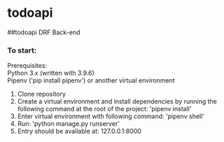 # todoapi
##todoapi DRF Back-end


### To start:
Prerequisites: <br />
Python 3.x (written with 3.9.6) <br />
Pipenv ('pip install pipenv') or another virtual environment

1. Clone repository 
2. Create a virtual environment and install dependencies by running the following command at the root of the project: 'pipenv install'
3. Enter virtual environment with following command: 'pipenv shell'
4. Run: 'python manage.py runserver'
5. Entry should be available at: 127.0.0.1:8000